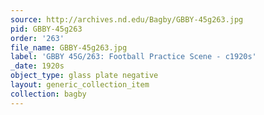 ```yaml
---
source: http://archives.nd.edu/Bagby/GBBY-45g263.jpg
pid: GBBY-45g263
order: '263'
file_name: GBBY-45g263.jpg
label: 'GBBY 45G/263: Football Practice Scene - c1920s'
_date: 1920s
object_type: glass plate negative
layout: generic_collection_item
collection: bagby
---
```

